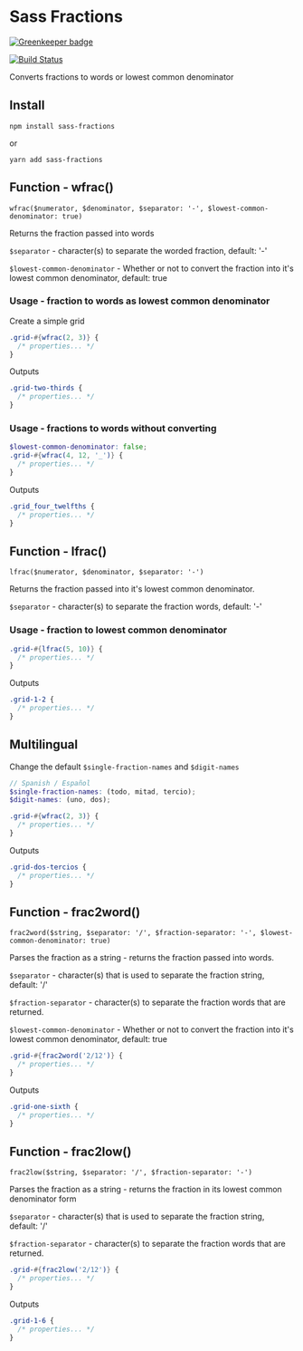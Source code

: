 # Sass Fractions

[![Greenkeeper badge](https://badges.greenkeeper.io/jackmcpickle/sass-fractions.svg)](https://greenkeeper.io/)

[![Build Status](https://travis-ci.org/jackmcpickle/sass-fractions.svg?branch=master)](https://travis-ci.org/jackmcpickle/sass-fractions)

Converts fractions to words or lowest common denominator

## Install

`npm install sass-fractions`

or

`yarn add sass-fractions`

## Function - wfrac()

`wfrac($numerator, $denominator, $separator: '-', $lowest-common-denominator: true)`

Returns the fraction passed into words

`$separator` -  character(s) to separate the worded fraction, default: '-'

`$lowest-common-denominator` - Whether or not to convert the fraction into it's lowest common denominator, default: true

### Usage - fraction to words as lowest common denominator

Create a simple grid

```scss
.grid-#{wfrac(2, 3)} {
  /* properties... */
}
```
Outputs

```css
.grid-two-thirds {
  /* properties... */
}
```

### Usage - fractions to words without converting

```scss
$lowest-common-denominator: false;
.grid-#{wfrac(4, 12, '_')} {
  /* properties... */
}
```

Outputs

```css
.grid_four_twelfths {
  /* properties... */
}
```

## Function - lfrac()

`lfrac($numerator, $denominator, $separator: '-')`

Returns the fraction passed into it's lowest common denominator.

`$separator` -  character(s) to separate the fraction words, default: '-'


### Usage - fraction to lowest common denominator

```scss
.grid-#{lfrac(5, 10)} {
  /* properties... */
}
```

Outputs 

```css
.grid-1-2 {
  /* properties... */
}
```

## Multilingual

Change the default `$single-fraction-names` and `$digit-names`

```scss
// Spanish / Español
$single-fraction-names: (todo, mitad, tercio);
$digit-names: (uno, dos);

.grid-#{wfrac(2, 3)} {
  /* properties... */
}

```

Outputs

```css
.grid-dos-tercios {
  /* properties... */
}
```

## Function - frac2word()

`frac2word($string, $separator: '/', $fraction-separator: '-', $lowest-common-denominator: true)`

Parses the fraction as a string - returns the fraction passed into words.

`$separator` -  character(s) that is used to separate the fraction string, default: '/'

`$fraction-separator` - character(s) to separate the fraction words that are returned.

`$lowest-common-denominator` - Whether or not to convert the fraction into it's lowest common denominator, default: true

```scss
.grid-#{frac2word('2/12')} {
  /* properties... */
}
```

Outputs

```css
.grid-one-sixth {
  /* properties... */
}
```

## Function - frac2low()

`frac2low($string, $separator: '/', $fraction-separator: '-')`

Parses the fraction as a string - returns the fraction in its lowest common denominator form

`$separator` -  character(s) that is used to separate the fraction string, default: '/'

`$fraction-separator` - character(s) to separate the fraction words that are returned.

```scss
.grid-#{frac2low('2/12')} {
  /* properties... */
}
```

Outputs

```css
.grid-1-6 {
  /* properties... */
}
```
